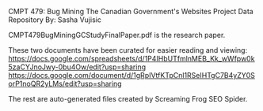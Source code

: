 CMPT 479: Bug Mining The Canadian Government's Websites Project Data Repository
By: Sasha Vujisic

CMPT479BugMiningGCStudyFinalPaper.pdf is the research paper.

These two documents have been curated for easier reading and viewing:
https://docs.google.com/spreadsheets/d/1P4IHbUTfmlnMEB_Kk_wWfpw0k5zaCYJnoJwy-0bu4Ow/edit?usp=sharing
https://docs.google.com/document/d/1gRpIVtfKTpCnl1RSeIHTgC7B4yZY0SorP1noQR2yLMs/edit?usp=sharing

The rest are auto-generated files created by Screaming Frog SEO Spider.
